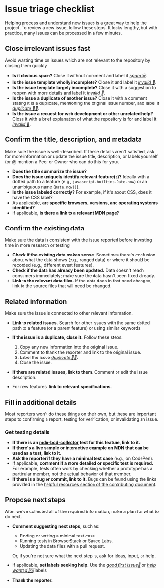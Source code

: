 # Issue triage checklist

Helping process and understand new issues is a great way to help the project. To review a new issue, follow these steps. It looks lengthy, but with practice, many issues can be processed in a few minutes.

## Close irrelevant issues fast

Avoid wasting time on issues which are not relevant to the repository by closing them quickly.

- **Is it obvious spam?** Close it without comment and label it [_spam :wastebasket:_](https://github.com/mdn/browser-compat-data/labels/spam%20%3Awastebasket%3A).
- **Is the issue template wholly incomplete?** Close it and label it [_invalid :no_entry_sign:_](https://github.com/mdn/browser-compat-data/labels/invalid%20%3Ano_entry_sign%3A).
- **Is the issue template largely incomplete?** Close it with a suggestion to reopen with more details and label it [_invalid :no_entry_sign:_](https://github.com/mdn/browser-compat-data/labels/invalid%20%3Ano_entry_sign%3A).
- **Is the issue a duplicate of another issue?** Close it with a comment stating it is a duplicate, mentioning the original issue number, and label it [_duplicate :dancing_women:_](https://github.com/mdn/browser-compat-data/labels/duplicate%20%3Adancing_women%3A).
- **Is the issue a request for web development or other unrelated help?** Close it with a brief explanation of what the repository is for and label it [_invalid :no_entry_sign:_](https://github.com/mdn/browser-compat-data/labels/invalid%20%3Ano_entry_sign%3A).

## Confirm the title, description, and metadata

Make sure the issue is well-described. If these details aren't satisfied, ask for more information or update the issue title, description, or labels yourself (or @ mention a Peer or Owner who can do this for you).

- **Does the title summarize the issue?**
- **Does the issue uniquely identify relevant feature(s)?** Ideally with a dotted path to a feature (e.g., `javascript.builtins.Date.now`) or an unambiguous name (`Date.now()`).
- **Is the issue labeled correctly?** For example, if it's about CSS, does it have the CSS label?
- As applicable, **are specific browsers, versions, and operating systems identified?**
- If applicable, **is there a link to a relevant MDN page?**

## Confirm the existing data

Make sure the data is consistent with the issue reported before investing time in more research or testing.

- **Check if the existing data makes sense.** Sometimes there's confusion about what the data shows (e.g., ranged data) or where it should be recorded (e.g., different event features).
- **Check if the data has already been updated.** Data doesn't reach consumers immediately; make sure the data hasn't been fixed already.
- **Link to the relevant data files.** If the data does in fact need changes, link to the source files that will need be changed.

## Related information

Make sure the issue is connected to other relevant information.

- **Link to related issues.** Search for other issues with the same dotted path to a feature (or a parent feature) or using similar keywords.
- **If the issue is a duplicate, close it.** Follow these steps:

  1. Copy any new information into the original issue.
  2. Comment to thank the reporter and link to the original issue.
  3. Label the issue [_duplicate :dancing_women:_](https://github.com/mdn/browser-compat-data/labels/duplicate%20%3Adancing_women%3A).
  4. Close the issue.

- **If there are related issues, link to them.** Comment or edit the issue description.
- For new features, **link to relevant specifications**.

## Fill in additional details

Most reporters won't do these things on their own, but these are important steps to confirming a report, testing for verification, or invalidating an issue.

### Get testing details

- **If there is an [mdn-bcd-collector](https://mdn-bcd-collector.gooborg.com/) test for this feature, link to it.**
- **If there's a live sample or interactive example on MDN that can be used as a test, link to it.**
- **Ask the reporter if they have a minimal test case** (e.g., on CodePen).
- If applicable, **comment if a more detailed or specific test is required.** For example, tests often work by checking whether a prototype has a particular member, not the actual behavior of that member.
- **If there is a bug or commit, link to it.** Bugs can be found using the links provided in the [helpful resources section of the contributing document](contributing.md#helpful-resources).

## Propose next steps

After we've collected all of the required information, make a plan for what to do next.

- **Comment suggesting next steps**, such as:

  - Finding or writing a minimal test case.
  - Running tests in BrowserStack or Sauce Labs.
  - Updating the data files with a pull request.

  Or, if you're not sure what the next step is, ask for ideas, input, or help.

- If applicable, **set labels seeking help**. Use the [_good first issue:100:_](https://github.com/mdn/browser-compat-data/labels/good%20first%20issue%20%3A100%3A) or [_help wanted :sos:_](https://github.com/mdn/browser-compat-data/labels/help%20wanted%20%3Asos%3A) labels.

- **Thank the reporter.**
